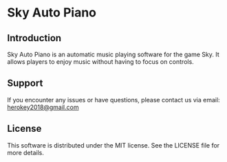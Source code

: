 # Sky Auto Piano

## Introduction

Sky Auto Piano is an automatic music playing software for the game Sky. It allows players to enjoy music without having to focus on controls.

## Support

If you encounter any issues or have questions, please contact us via email: herokey2018@gmail.com

## License

This software is distributed under the MIT license. See the LICENSE file for more details.
